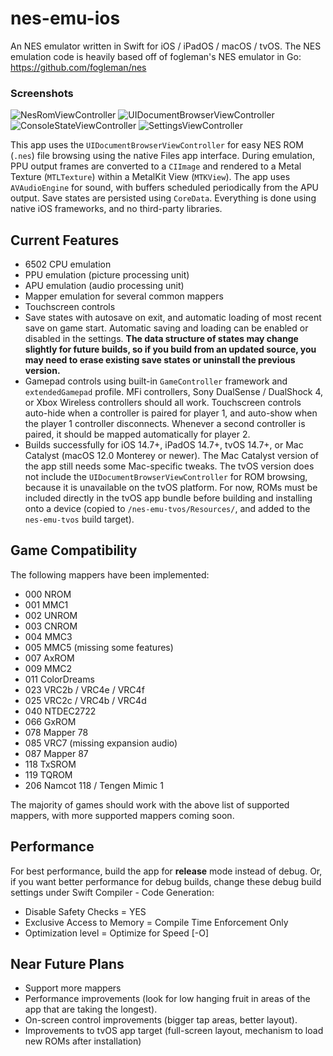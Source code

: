 #  nes-emu-ios

An NES emulator written in Swift for iOS / iPadOS / macOS / tvOS.  The NES emulation code is heavily based off of fogleman's NES emulator in Go: https://github.com/fogleman/nes 

### Screenshots
![NesRomViewController](/screenshots/screenshot01.png?raw=true) ![UIDocumentBrowserViewController](/screenshots/screenshot02.png?raw=true) ![ConsoleStateViewController](/screenshots/screenshot03.png?raw=true) ![SettingsViewController](/screenshots/screenshot04.png?raw=true)

This app uses the `UIDocumentBrowserViewController` for easy NES ROM (`.nes`) file browsing using the native Files app interface.  During emulation, PPU output frames are converted to a `CIImage` and rendered to a Metal Texture (`MTLTexture`) within a MetalKit View (`MTKView`).  The app uses `AVAudioEngine` for sound, with buffers scheduled periodically from the APU output.  Save states are persisted using `CoreData`.  Everything is done using native iOS frameworks, and no third-party libraries.


## Current Features
- 6502 CPU emulation
- PPU emulation (picture processing unit)
- APU emulation (audio processing unit)
- Mapper emulation for several common mappers
- Touchscreen controls
- Save states with autosave on exit, and automatic loading of most recent save on game start.  Automatic saving and loading can be enabled or disabled in the settings. **The data structure of states may change slightly for future builds, so if you build from an updated source, you may need to erase existing save states or uninstall the previous version.**
- Gamepad controls using built-in `GameController` framework and `extendedGamepad` profile.  MFi controllers, Sony DualSense / DualShock 4, or Xbox Wireless controllers should all work.  Touchscreen controls auto-hide when a controller is paired for player 1, and auto-show when the player 1 controller disconnects.  Whenever a second controller is paired, it should be mapped automatically for player 2.
- Builds successfully for iOS 14.7+, iPadOS 14.7+, tvOS 14.7+, or Mac Catalyst (macOS 12.0 Monterey or newer).  The Mac Catalyst version of the app still needs some Mac-specific tweaks.  The tvOS version does not include the `UIDocumentBrowserViewController` for ROM browsing, because it is unavailable on the tvOS platform.  For now, ROMs must be included directly in the tvOS app bundle before building and installing onto a device (copied to `/nes-emu-tvos/Resources/`, and added to the `nes-emu-tvos` build target).


## Game Compatibility 
The following mappers have been implemented:

- 000 NROM
- 001 MMC1
- 002 UNROM
- 003 CNROM
- 004 MMC3
- 005 MMC5 (missing some features)
- 007 AxROM
- 009 MMC2
- 011 ColorDreams
- 023 VRC2b / VRC4e / VRC4f
- 025 VRC2c / VRC4b / VRC4d
- 040 NTDEC2722
- 066 GxROM
- 078 Mapper 78
- 085 VRC7 (missing expansion audio)
- 087 Mapper 87
- 118 TxSROM
- 119 TQROM
- 206 Namcot 118 / Tengen Mimic 1

The majority of games should work with the above list of supported mappers, with more supported mappers coming soon.


## Performance
For best performance, build the app for **release** mode instead of debug.  Or, if you want better performance for debug builds, change these debug build settings under Swift Compiler - Code Generation:
- Disable Safety Checks = YES
- Exclusive Access to Memory = Compile Time Enforcement Only
- Optimization level = Optimize for Speed [-O]


## Near Future Plans
- Support more mappers
- Performance improvements (look for low hanging fruit in areas of the app that are taking the longest).
- On-screen control improvements (bigger tap areas, better layout).
- Improvements to tvOS app target (full-screen layout, mechanism to load new ROMs after installation)
